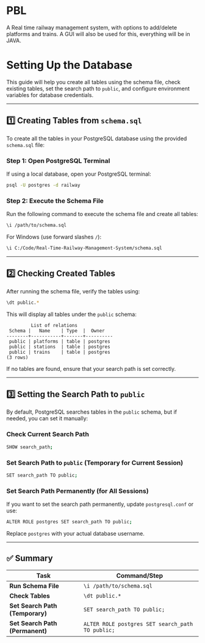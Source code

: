# PBL
A Real time railway management system, with options to add/delete platforms and trains.
A GUI will also be used for this, everything will be in JAVA.
# Setting Up the Database

This guide will help you create all tables using the schema file, check existing tables, set the search path to `public`, and configure environment variables for database credentials.

---

## 1️⃣ **Creating Tables from `schema.sql`**

To create all the tables in your PostgreSQL database using the provided `schema.sql` file:

### **Step 1: Open PostgreSQL Terminal**
If using a local database, open your PostgreSQL terminal:
```sh
psql -U postgres -d railway
```

### **Step 2: Execute the Schema File**
Run the following command to execute the schema file and create all tables:
```sh
\i /path/to/schema.sql
```
For Windows (use forward slashes `/`):
```sh
\i C:/Code/Real-Time-Railway-Management-System/schema.sql
```

---

## 2️⃣ **Checking Created Tables**
After running the schema file, verify the tables using:
```sh
\dt public.*
```
This will display all tables under the `public` schema:
```
         List of relations
 Schema |   Name    | Type  |  Owner
--------+-----------+-------+----------
 public | platforms | table | postgres
 public | stations  | table | postgres
 public | trains    | table | postgres
(3 rows)
```

If no tables are found, ensure that your search path is set correctly.

---

## 3️⃣ **Setting the Search Path to `public`**
By default, PostgreSQL searches tables in the `public` schema, but if needed, you can set it manually:

### **Check Current Search Path**
```sh
SHOW search_path;
```

### **Set Search Path to `public`** (Temporary for Current Session)
```sh
SET search_path TO public;
```

### **Set Search Path Permanently** (for All Sessions)
If you want to set the search path permanently, update `postgresql.conf` or use:
```sh
ALTER ROLE postgres SET search_path TO public;
```
Replace `postgres` with your actual database username.

---


## ✅ **Summary**
| Task | Command/Step |
|------|-------------|
| **Run Schema File** | `\i /path/to/schema.sql` |
| **Check Tables** | `\dt public.*` |
| **Set Search Path (Temporary)** | `SET search_path TO public;` |
| **Set Search Path (Permanent)** | `ALTER ROLE postgres SET search_path TO public;` |


